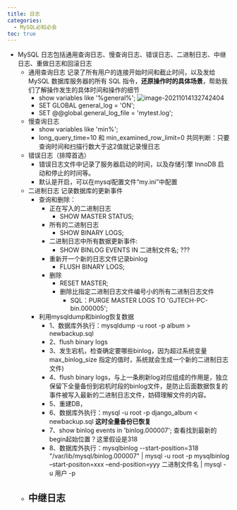 ```yaml
---
title: 日志
categories:
  - MySQL必知必会
toc: true 
---
```


- MySQL 日志包括通用查询日志、慢查询日志、错误日志、二进制日志、中继日志、重做日志和回滚日志
  - 通用查询日志
    记录了所有用户的连接开始时间和截止时间，以及发给 MySQL 数据库服务器的所有 SQL 指令，**还原操作时的具体场景**，帮助我们了解操作发生的具体时间和操作的细节
    - show variables like '%general%';
      ![image-20211014132742404](https://cdn.jsdelivr.net/gh/jiac3366/image-host@master/mysqlbizhbihui/image-20211014132742404.1c3b41tazw1s.png)
    - SET GLOBAL general_log = 'ON'; 
    - SET @@global.general_log_file = 'mytest.log';
  - 慢查询日志
    - show variables like 'min%';
    - long_query_time=10 和 min_examined_row_limit=0 共同判断：只要查询时间和扫描行数大于这2值就记录慢日志
  - 错误日志（排障首选）
    - 错误日志文件中记录了服务器启动的时间，以及存储引擎 InnoDB 启动和停止的时间等。
    - 默认是开启，可以在mysql配置文件“my.ini”中配置
  - 二进制日志
    记录数据库的更新事件
    - 查询和删除：
      - 正在写入的二进制日志
        - SHOW MASTER STATUS;
      - 所有的二进制日志
        - SHOW BINARY LOGS;
      - 二进制日志中所有数据更新事件:
        - SHOW BINLOG EVENTS IN 二进制文件名; ???
      - 重新开一个新的日志文件记录binlog
        - FLUSH BINARY LOGS;
      - 删除
        - RESET MASTER; 
        - 删除比指定二进制日志文件编号小的所有二进制日志文件
          - SQL：PURGE MASTER LOGS TO 'GJTECH-PC-bin.000005'; 
    - 利用mysqldump和binlog恢复数据
      - 1、数据库外执行：mysqldump -u root -p album > newbackup.sql
      - 2、flush binary logs
      - 3、发生宕机，检查确定要哪些binlog，因为超过系统变量 max_binlog_size 指定的值时，系统就会生成一个新的二进制日志文件)
      - 4、flush binary logs，与上一条刷新log对应组成的作用是，独立保留下全量备份到宕机时段的binlog文件，是防止后面数据恢复的事件被写入最新的二进制日志文件，妨碍理解文件的内容。
      - 5、重建DB，
      - 6、数据库外执行：mysql -u root -p django_album < newbackup.sql  **这时全量备份已恢复**
      - 7、show binlog events in 'binlog.000007';  查看找到最新的begin起始位置？这里假设是318
      - 8、数据库外执行：mysqlbinlog --start-position=318 "/var/lib/mysql/binlog.000007" | mysql -u root -p
        mysqlbinlog –start-positon=xxx –end-position=yyy 二进制文件名 | mysql -u 用户 -p
  - 中继日志
    - 

